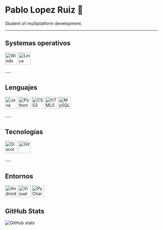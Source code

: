 # Pablo Lopez Ruiz 👋  
Student of multiplatform development.

---

## Systemas operativos
<p align="left">
  <img src="https://upload.wikimedia.org/wikipedia/commons/8/87/Windows_logo_-_2021.svg" alt="Windows" width="40" >
  <img src="https://upload.wikimedia.org/wikipedia/commons/3/35/Tux.svg" alt="Linux" width="40">
</p>
---

## Lenguajes
<p align="left">
<img src="https://upload.wikimedia.org/wikipedia/en/3/30/Java_programming_language_logo.svg" alt="Java" width="40">
<img src="https://upload.wikimedia.org/wikipedia/commons/c/c3/Python-logo-notext.svg" alt="Python" width="40">
<img src="https://upload.wikimedia.org/wikipedia/commons/6/62/CSS3_logo.svg" alt="CSS3" width="40">
<img src="https://upload.wikimedia.org/wikipedia/commons/3/38/HTML5_Badge.svg" alt="HTML5" width="40">
<img src="[https://upload.wikimedia.org/wikipedia/commons/0/0a/MySQL_textlogo.svg](https://camo.githubusercontent.com/8b690f4dff81513c7425f3b8f6e66b34a1dea43e22562037eeb5449d18571c89/68747470733a2f2f63646e2e6a7364656c6976722e6e65742f67682f64657669636f6e732f64657669636f6e2f69636f6e732f6d7973716c2f6d7973716c2d6f726967696e616c2e737667)" alt="MySQL" width="40">
</p>
---

## Tecnologías
<p align="left">
<img src="https://avatars.githubusercontent.com/u/26492485?s=200&v=4" alt="Discord.js" width="40">
<img src="https://upload.wikimedia.org/wikipedia/commons/3/3f/Git_icon.svg" alt="Git" width="40">
</p>
---

## Entornos
<p align="left">
<img src="https://developer.android.com/studio/images/studio-icon-preview.svg" alt="Android Studio" width="40">
<img src="https://upload.wikimedia.org/wikipedia/commons/a/a1/Visual_Studio_Code_1.35_icon.svg" alt="Visual Studio Code" width="40">
<img src="https://resources.jetbrains.com/storage/products/pycharm/img/meta/pycharm_logo_300x300.png" alt="PyCharm" width="40">
</p>

## GitHub Stats
![GitHub stats](https://github-readme-stats.vercel.app/api?username=Pablirry&show_icons=true&theme=dark)
